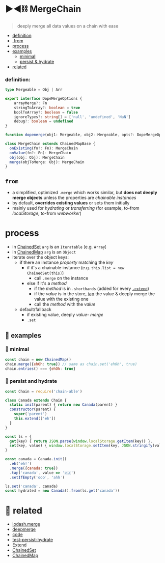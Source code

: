 # ▶️◀️⛓ MergeChain

> deeply merge all data values on a chain with ease

[ref-primatives]: https://developer.mozilla.org/en-US/docs/Glossary/Primitive
[ref-object]: https://developer.mozilla.org/en-US/docs/Web/JavaScript/Reference/Global_Objects/Object
[ref-fn]: https://developer.mozilla.org/en-US/docs/Web/JavaScript/Reference/Global_Objects/Function
[ChainedSet]: https://github.com/fluents/chain-able/wiki/ChainedSet
[ChainedMap]: https://github.com/fluents/chain-able/wiki/ChainedMap
[Extend]: https://github.com/fluents/chain-able/wiki/Extend
[code]: https://github.com/fluents/chain-able/tree/master/src/MergeChain.js
[test-persist-hydrate]: https://github.com/fluents/chain-able/tree/master/test/LocalStorage.js
[deepmerge]: https://github.com/KyleAMathews/deepmerge
[lodash.merge]: https://lodash.com/docs/4.17.4#merge

- [definition](#definition)
- [.from](#from)
- [process](#process)
- [examples](#-examples)
  - [minimal](#-minimal)
  - [persist & hydrate](#-persist-and-hydrate)
- [related](#-related)

### definition:

```ts
type Mergeable = Obj | Arr

export interface DopeMergeOptions {
	arrayMerge?: Fn
	stringToArray?: boolean = true
	boolToArray?: boolean = false
	ignoreTypes?: string[] = ['null', 'undefined', 'NaN']
	debug?: boolean = undefined
}

function dopemerge(obj1: Mergeable, obj2: Mergeable, opts?: DopeMergeOptions): Mergeable

class MergeChain extends ChainedMapBase {
  onExisting(fn?: Fn): MergeChain
  onValue(fn?: Fn): MergeChain
  obj(obj: Obj): MergeChain
  merge(objToMerge: Obj): MergeChain
}
```

## `from`

- a simplified, optimized `.merge` which works similar, but **does not deeply merge objects** unless the properties are _chainable instances_
- by default, **overrides existing values** or sets them initially
- mainly used for _hydrating_ or _transferring_ (for example, to-from _localStorage_, to-from _webworker_)


# process

- in [ChainedSet][ChainedSet] `arg` is an `Iteratable` (e.g. `Array`)
- in [ChainedMap][ChainedMap] `arg` is an `Object`
- iterate over the object keys:
  - if there an instance _property_ matching the _key_
    - if it's a chainable instance (e.g. `this.list = new ChainedSet(this)`)
      - call `.merge` on the instance
    - else if it's a _method_
      - if the _method_ is in `.shorthands` (added for every [`.extend`][Extend])
      - if the _value_ is in the store, [tap](tap) the value & deeply merge the value with the existing one
      - call the _method_ with the _value_
  - default/fallback
    - if existing value, deeply _value-_ *merge*
    - `.set`


## 📘 examples

### 👾 minimal

```js
const chain = new ChainedMap()
chain.merge({ehOh: true}) // same as chain.set('ehOh', true)
chain.entries() === {ehOh: true}
```

### 🍉 persist and hydrate

```js
const Chain = require('chain-able')

class Canada extends Chain {
  static init(parent) { return new Canada(parent) }
  constructor(parent) {
    super('parent')
    this.extend(['eh'])
  }
}

const ls = {
  get(key) { return JSON.parse(window.localStorage.getItem(key)) },
  set(key, value) { window.localStorage.setItem(key, JSON.stringify(value)) }
}

const canada = Canada.init()
  .eh('eh!')
  .merge({canada: true})
  .tap('canada', value => '🇨🇦')
  .setIfEmpty('ooo', 'ahh')

ls.set('canada', canada)
const hydrated = new Canada().from(ls.get('canada'))
```

# 🔗 related

- [lodash.merge][lodash.merge]
- [deepmerge][deepmerge]
- [code][code]
- [test-persist-hydrate][test-persist-hydrate]
- [Extend][Extend]
- [ChainedSet][ChainedSet]
- [ChainedMap][ChainedMap]
